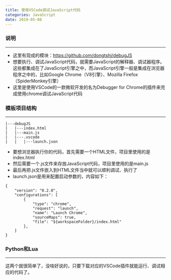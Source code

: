 ```yaml
---
title: 使用VSCode调试JavaScript代码
categories: JavaScript
date: 2019-05-08
---
```


### 说明
---

* 这里有现成的模块：https://github.com/dongtshj/debugJS
* 想要执行、调试JavaScript代码，就需要JavaScript的解释器、调试器程序。这些都集成在了JavaScript引擎之中，而JavaScript引擎一般是集成在浏览器程序之中的，比如Google Chrome（V8引擎）、Mozilla Firefox（SpiderMonkey引擎）
* 这里是使用VSCode的一款微软开发的名为Debugger for Chrome的插件来完成使用chrome调试JavaScript代码

### 模板项目结构
---

```
|---debugJS
|   |---index.html
|   |---main.js
|   |---.vscode
|   |   |---launch.json
```

* 要想浏览器执行你的代码，首先需要一个HTML文件，项目里使用的是index.html
* 然后需要一个.js文件来存放JavaScript代码，项目里使用的是main.js
* 最后再把.js文件嵌入到HTML文件当中就可以顺利调试、执行了
* launch.json是用来配置启动参数的，内容如下：
```
{
    "version": "0.2.0",
    "configurations": [
        {
            "type": "chrome",
            "request": "launch",
            "name": "Launch Chrome",
            "sourceMaps": true,
            "file": "${workspaceFolder}/index.html"
        },
    ]
}
```

### Python和Lua
---
这两个就很简单了，没啥好说的，只要下载对应的VSCode插件就能运行、调试相应的代码了。



